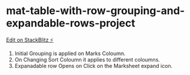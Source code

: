 # mat-table-with-row-grouping-and-expandable-rows-project

[Edit on StackBlitz ⚡️](https://stackblitz.com/edit/stackblitz-starters-vzpnuh)

1. Initial Grouping is applied on Marks Coloumn.
2. On Changing Sort Coloumn it applies to different coloumns.
3. Expanadable row Opens on Click on the Marksheet expand icon.
